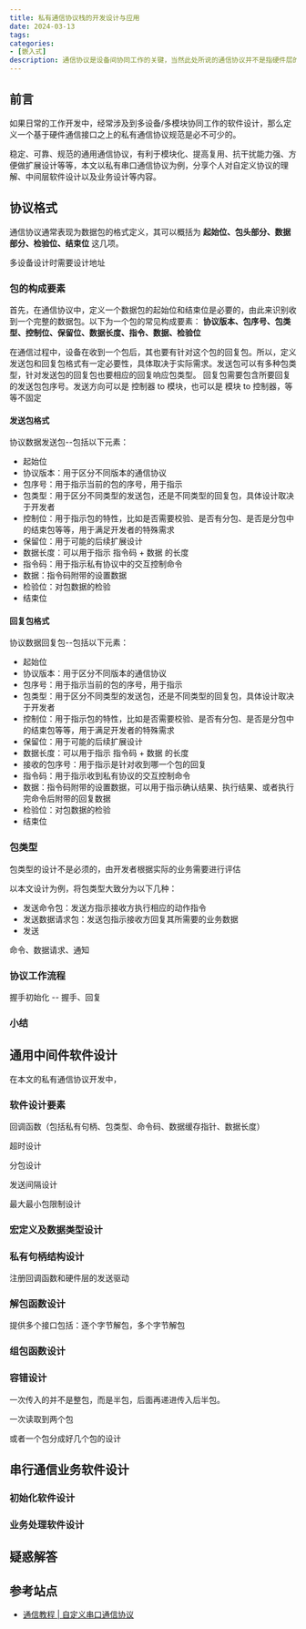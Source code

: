 ```yaml
---
title: 私有通信协议栈的开发设计与应用
date: 2024-03-13
tags:
categories:
- [嵌入式]
description: 通信协议是设备间协同工作的关键，当然此处所说的通信协议并不是指硬件层的 UART、IIC、SPI 等通信接口，也不是指 BLE、WI-FI、USB 此类数据传输协议，其是特指在已经实现设备间数据透明传输通路的基础上，再封装的一层私有协议，用于规范设备间业务数据/功能/命令等的交互，从而实现稳定可靠的多设备多模块间协同工作。
---
```




## 前言

如果日常的工作开发中，经常涉及到多设备/多模块协同工作的软件设计，那么定义一个基于硬件通信接口之上的私有通信协议规范是必不可少的。

稳定、可靠、规范的通用通信协议，有利于模块化、提高复用、抗干扰能力强、方便做扩展设计等等，本文以私有串口通信协议为例，分享个人对自定义协议的理解、中间层软件设计以及业务设计等内容。


## 协议格式

通信协议通常表现为数据包的格式定义，其可以概括为 **起始位、包头部分、数据部分、检验位、结束位** 这几项。

多设备设计时需要设计地址


### 包的构成要素

首先，在通信协议中，定义一个数据包的起始位和结束位是必要的，由此来识别收到一个完整的数据包。以下为一个包的常见构成要素：
**协议版本、包序号、包类型、控制位、保留位、数据长度、指令、数据、检验位**

在通信过程中，设备在收到一个包后，其也要有针对这个包的回复包。所以，定义发送包和回复包格式有一定必要性，具体取决于实际需求。发送包可以有多种包类型，针对发送包的回复包也要相应的回复响应包类型。 回复包需要包含所要回复的发送包包序号。发送方向可以是 控制器 to 模块，也可以是 模块 to 控制器，等等不固定


#### 发送包格式

协议数据发送包--包括以下元素：
- 起始位
- 协议版本：用于区分不同版本的通信协议
- 包序号：用于指示当前的包的序号，用于指示
- 包类型：用于区分不同类型的发送包，还是不同类型的回复包，具体设计取决于开发者
- 控制位：用于指示包的特性，比如是否需要校验、是否有分包、是否是分包中的结束包等等，用于满足开发者的特殊需求
- 保留位：用于可能的后续扩展设计
- 数据长度：可以用于指示 指令码 + 数据 的长度
- 指令码：用于指示私有协议中的交互控制命令
- 数据：指令码附带的设置数据
- 检验位：对包数据的检验
- 结束位


#### 回复包格式

协议数据回复包--包括以下元素：
- 起始位
- 协议版本：用于区分不同版本的通信协议
- 包序号：用于指示当前的包的序号，用于指示
- 包类型：用于区分不同类型的发送包，还是不同类型的回复包，具体设计取决于开发者
- 控制位：用于指示包的特性，比如是否需要校验、是否有分包、是否是分包中的结束包等等，用于满足开发者的特殊需求
- 保留位：用于可能的后续扩展设计
- 数据长度：可以用于指示 指令码 + 数据 的长度
- 接收的包序号：用于指示是针对收到哪一个包的回复
- 指令码：用于指示收到私有协议的交互控制命令
- 数据：指令码附带的设置数据，可以用于指示确认结果、执行结果、或者执行完命令后附带的回复数据
- 检验位：对包数据的检验
- 结束位

### 包类型

包类型的设计不是必须的，由开发者根据实际的业务需要进行评估

以本文设计为例，将包类型大致分为以下几种：
- 发送命令包：发送方指示接收方执行相应的动作指令
- 发送数据请求包：发送包指示接收方回复其所需要的业务数据
- 发送

命令、数据请求、通知

### 协议工作流程

握手初始化 -- 握手、回复


### 小结

## 通用中间件软件设计

在本文的私有通信协议开发中，


### 软件设计要素

回调函数（包括私有句柄、包类型、命令码、数据缓存指针、数据长度）

超时设计

分包设计

发送间隔设计

最大最小包限制设计

### 宏定义及数据类型设计


### 私有句柄结构设计

注册回调函数和硬件层的发送驱动


### 解包函数设计

提供多个接口包括：逐个字节解包，多个字节解包


### 组包函数设计



### 容错设计

一次传入的并不是整包，而是半包，后面再递进传入后半包。

一次读取到两个包

或者一个包分成好几个包的设计


## 串行通信业务软件设计



### 初始化软件设计



### 业务处理软件设计


## 疑惑解答



## 参考站点


- [通信教程 | 自定义串口通信协议](https://blog.csdn.net/ybhuangfugui/article/details/123143683)


